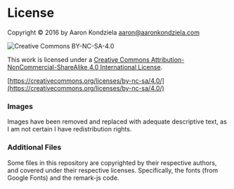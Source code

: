 # License

Copyright © 2016 by Aaron Kondziela <aaron@aaronkondziela.com>

![Creative Commons BY-NC-SA-4.0](https://i.creativecommons.org/l/by-nc-sa/4.0/88x31.png)

This work is licensed under a <a rel="license" href="http://creativecommons.org/licenses/by-nc-sa/4.0/">Creative Commons Attribution-NonCommercial-ShareAlike 4.0 International License</a>.

[https://creativecommons.org/licenses/by-nc-sa/4.0/](https://creativecommons.org/licenses/by-nc-sa/4.0/)

### Images

Images have been removed and replaced with adequate descriptive text, as I am not certain I have redistribution rights.

### Additional Files

Some files in this repository are copyrighted by their respective authors, and covered under their respective licenses. Specifically, the fonts (from Google Fonts) and the remark-js code.
